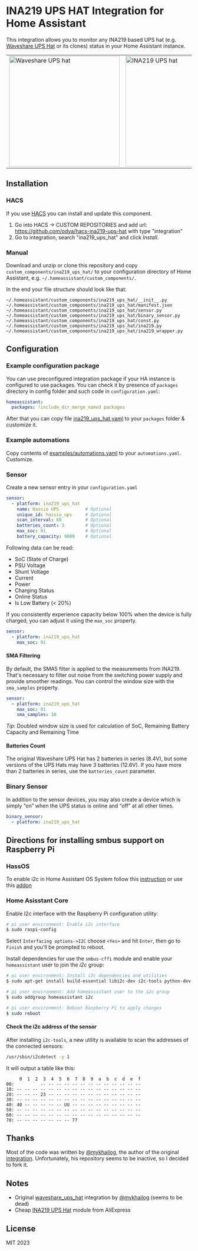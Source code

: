 # INA219 UPS HAT Integration for Home Assistant

This integration allows you to monitor any INA219 based UPS hat (e.g. [Waveshare UPS Hat](https://www.waveshare.com/wiki/UPS_HAT) or its clones) status in your Home Assistant instance.

<table border="0">
<tr>
<td valign="top"><img alt="Waveshare UPS hat" src="https://user-images.githubusercontent.com/1454659/114266149-595d6280-99fd-11eb-9056-dd0fbe178ecc.png" width="300" height="auto"></td>
<td valign="top"><img alt="INA219 UPS hat" src="https://github.com/odya/hacs-ina219-ups-hat/blob/33137ea16042972f65d71bea2709fe8e60679914/docs/INA219_3S_UPS.jpg" width="300" height="auto"></td>
</tr>
</table>

## Installation
### HACS
If you use [HACS](https://hacs.xyz/) you can install and update this component.
1. Go into HACS -> CUSTOM REPOSITORIES and add url: https://github.com/odya/hacs-ina219-ups-hat with type "integration"
2. Go to integration, search "ina219_ups_hat" and click *Install*.


### Manual
Download and unzip or clone this repository and copy `custom_components/ina219_ups_hat/` to your configuration directory of Home Assistant, e.g. `~/.homeassistant/custom_components/`.

In the end your file structure should look like that:
```
~/.homeassistant/custom_components/ina219_ups_hat/__init__.py
~/.homeassistant/custom_components/ina219_ups_hat/manifest.json
~/.homeassistant/custom_components/ina219_ups_hat/sensor.py
~/.homeassistant/custom_components/ina219_ups_hat/binary_sensor.py
~/.homeassistant/custom_components/ina219_ups_hat/const.py
~/.homeassistant/custom_components/ina219_ups_hat/ina219.py
~/.homeassistant/custom_components/ina219_ups_hat/ina219_wrapper.py
```

## Configuration
### Example configuration package
You can use preconfigured integration package if your HA instance is configured to use packages. 
You can check it by presence of `packages` directory in config folder and such code in `configuration.yaml`:
```yaml
homeassistant:
  packages: !include_dir_merge_named packages
```
After that you can copy file [ina219_ups_hat.yaml](/examples/packages/ina219_ups_hat.yaml) to your `packages` folder & customize it.

### Example automations
Copy contents of [examples/automations.yaml](/examples/automations.yaml) to your `automations.yaml`. Customize.

### Sensor
Create a new sensor entry in your `configuration.yaml` 

```yaml
sensor:
  - platform: ina219_ups_hat
    name: Hassio UPS          # Optional
    unique_id: hassio_ups     # Optional
    scan_interval: 60         # Optional
    batteries_count: 3        # Optional
    max_soc: 91               # Optional
    battery_capacity: 9000    # Optional
```
Following data can be read:
 - SoC (State of Charge)
 - PSU Voltage
 - Shunt Voltage
 - Current
 - Power
 - Charging Status
 - Online Status
 - Is Low Battery (< 20%)

If you consistently experience capacity below 100% when the device is fully charged, you can adjust it using the `max_soc` property.

```yaml
sensor:
  - platform: ina219_ups_hat
    max_soc: 91                      
```

#### SMA Filtering
By default, the SMA5 filter is applied to the measurements from INA219. That's necessary to filter out noise from the switching power supply and provide smoother readings. You can control the window size with the `sma_samples` property.

```yaml
sensor:
  - platform: ina219_ups_hat
    max_soc: 91
    sma_samples: 10                    
```

*Tip:* Doubled window size is used for calculation of SoC, Remaining Battery Capacity and Remaining Time

#### Batteries Count
The original Waveshare UPS Hat has 2 batteries in series (8.4V), but some versions of the UPS Hats may have 3 batteries (12.6V). If you have more than 2 batteries in series, use the `batteries_count` parameter.

### Binary Sensor
In addition to the  sensor devices, you may also create a device which is simply “on” when the UPS status is online and “off” at all other times.

```yaml
binary_sensor:
  - platform: ina219_ups_hat
```

## Directions for installing smbus support on Raspberry Pi

### HassOS

To enable i2c in Home Assistant OS System follow this [instruction](https://www.home-assistant.io/common-tasks/os/#enable-i2c) or
use this [addon](https://community.home-assistant.io/t/add-on-hassos-i2c-configurator/264167)

### Home Asisstant Core

Enable I2c interface with the Raspberry Pi configuration utility:

```bash
# pi user environment: Enable i2c interface
$ sudo raspi-config
```

Select `Interfacing options->I2C` choose `<Yes>` and hit `Enter`, then go to `Finish` and you'll be prompted to reboot.

Install dependencies for use the `smbus-cffi` module and enable your `homeassistant` user to join the _i2c_ group:

```bash
# pi user environment: Install i2c dependencies and utilities
$ sudo apt-get install build-essential libi2c-dev i2c-tools python-dev libffi-dev

# pi user environment: Add homeassistant user to the i2c group
$ sudo addgroup homeassistant i2c

# pi user environment: Reboot Raspberry Pi to apply changes
$ sudo reboot
```

#### Check the i2c address of the sensor

After installing `i2c-tools`, a new utility is available to scan the addresses of the connected sensors:

```bash
/usr/sbin/i2cdetect -y 1
```

It will output a table like this:

```text
     0  1  2  3  4  5  6  7  8  9  a  b  c  d  e  f
00:          -- -- -- -- -- -- -- -- -- -- -- -- --
10: -- -- -- -- -- -- -- -- -- -- -- -- -- -- -- --
20: -- -- -- 23 -- -- -- -- -- -- -- -- -- -- -- --
30: -- -- -- -- -- -- -- -- -- -- -- -- -- -- -- --
40: 40 -- -- -- -- -- UU -- -- -- -- -- -- -- -- --
50: -- -- -- -- -- -- -- -- -- -- -- -- -- -- -- --
60: -- -- -- -- -- -- -- -- -- -- -- -- -- -- -- --
70: -- -- -- -- -- -- -- 77
```

## Thanks
Most of the code was written by [@mykhailog](https://github.com/mykhailog), the author of the original [integration](https://github.com/mykhailog/hacs_waveshare_ups_hat). Unfortunately, his repository seems to be inactive, so I decided to fork it.

## Notes
- Original [waveshare_ups_hat](https://github.com/mykhailog/hacs_waveshare_ups_hat) integration by [@mykhailog](https://github.com/mykhailog) (seems to be dead)
- Cheap [INA219 UPS Hat](https://www.aliexpress.com/item/1005005071564178.html) module from AliExpress

## License
MIT 2023
